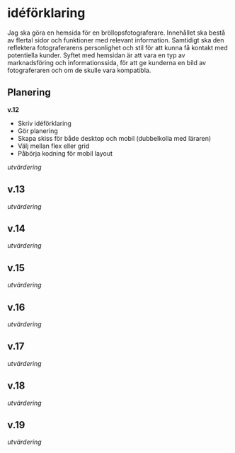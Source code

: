 # idéförklaring
Jag ska göra en hemsida för en bröllopsfotograferare. 
Innehållet ska bestå av flertal sidor och funktioner med relevant information. 
Samtidigt ska den reflektera fotograferarens personlighet och stil för att kunna få kontakt med potentiella kunder. 
Syftet med hemsidan är att vara en typ av marknadsföring och informationssida, för att ge kunderna en bild av 
fotograferaren och om de skulle vara kompatibla.

## Planering

**v.12**
- Skriv idéförklaring
- Gör planering
- Skapa skiss för både desktop och mobil (dubbelkolla med läraren)
- Välj mellan flex eller grid
- Påbörja kodning för mobil layout

*utvärdering* 

**v.13**
- 

*utvärdering* 

**v.14**
- 

*utvärdering* 

**v.15**
- 

*utvärdering* 

**v.16**
- 

*utvärdering* 

**v.17**
- 

*utvärdering* 

**v.18**
- 

*utvärdering* 

**v.19**
- 

*utvärdering* 